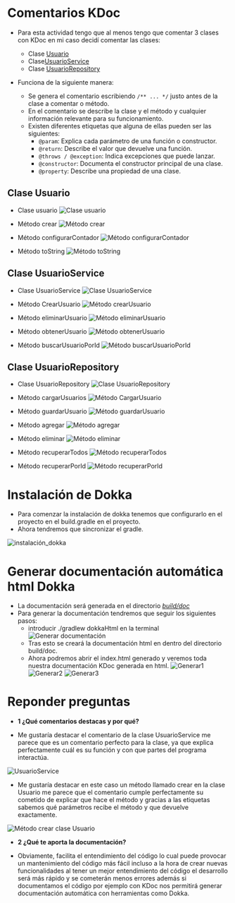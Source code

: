 # Comentarios KDoc

- Para esta actividad tengo que al menos tengo que comentar 3 clases con KDoc en mi caso decidí comentar las clases:
  - Clase [Usuario](src/main/kotlin/dominio/Usuario.kt)
  - Clase[UsuarioService](src/main/kotlin/aplicacion/ActividadService.kt)
  - Clase [UsuarioRepository](src/main/kotlin/datos/UsuarioRepository.kt)

- Funciona de la siguiente manera:
  - Se genera el comentario escribiendo `/** ... */` justo antes de la clase a comentar o método.
  - En el comentario se describe la clase y el método y cualquier información relevante para su funcionamiento.
  - Existen diferentes etiquetas que alguna de ellas pueden ser las siguientes:
    - `@param`: Explica cada parámetro de una función o constructor. 
    - `@return`: Describe el valor que devuelve una función. 
    - `@throws / @exception`: Indica excepciones que puede lanzar. 
    - `@constructor`: Documenta el constructor principal de una clase. 
    - `@property`: Describe una propiedad de una clase.

## Clase Usuario

- Clase usuario
![Clase usuario](assets/usuario_1.png)

- Método crear
![Método crear](assets/usuario_2.png)

- Método configurarContador
![Método configurarContador](assets/usuario_3.png)

- Método toString
![Método toString](assets/usuario_4.png)

## Clase UsuarioService

- Clase UsuarioService
![Clase UsuarioService](assets/usuarioService_1.png)

- Método CrearUsuario
![Método crearUsuario](assets/usuarioService_2.png)

- Método eliminarUsuario
![Método eliminarUsuario](assets/usuarioService_5.png)

- Método obtenerUsuario
![Método obtenerUsuario](assets/usuarioService_3.png)

- Método buscarUsuarioPorId
![Método buscarUsuarioPorId](assets/usuarioService_4.png)

## Clase UsuarioRepository

- Clase UsuarioRepository
![Clase UsuarioRepository](assets/usuarioRepository_1.png)

- Método cargarUsuarios
![Método CargarUsuario](assets/usuarioRepository_2.png)

- Método guardarUsuario
![Método guardarUsuario](assets/usuarioRepository_3.png)

- Método agregar
![Método agregar](assets/usuarioRepository_4.png)

- Método eliminar
![Método eliminar](assets/usuarioRepository_5.png)

- Método recuperarTodos
![Método recuperarTodos](assets/usuarioRepository_6.png)

- Método recuperarPorId
![Método recuperarPorId](assets/usuarioRepository_7.png)

# Instalación de Dokka

- Para comenzar la instalación de dokka tenemos que configurarlo en el proyecto en el build.gradle en el proyecto.
- Ahora tendremos que sincronizar el gradle.

![instalación_dokka](assets/instalacionDokka.png)

# Generar documentación automática html Dokka

- La documentación será generada en el directorio [*build/doc*](build/doc)
- Para generar la documentación tendremos que seguir los siguientes pasos:
  - introducir ./gradlew dokkaHtml en la terminal
    ![Generar documentación](assets/generarDocumentacion.png)
  - Tras esto se creará la documentación html en dentro del directorio build/doc.
  - Ahora podremos abrir el index.html generado y veremos toda nuestra documentación KDoc generada en html.
    ![Generar1](assets/generado1.png)
    ![Generar2](assets/generado2.png)
    ![Generar3](assets/generado3.png)

# Reponder preguntas

- **1 ¿Qué comentarios destacas y por qué?**

- Me gustaría destacar el comentario de la clase UsuarioService me parece que es un comentario perfecto para la clase, ya que explica perfectamente cuál es su función y con que partes del programa interactúa.

![UsuarioService](assets/usuarioService_1.png)

- Me gustaría destacar en este caso un método llamado crear en la clase Usuario me parece que el comentario cumple perfectamente su cometido de explicar que hace el método y gracias a las etiquetas sabemos qué parámetros recibe el método y que devuelve exactamente.

![Método crear clase Usuario](assets/usuario_2.png)

- **2 ¿Qué te aporta la documentación?**

- Obviamente, facilita el entendimiento del código lo cual puede provocar un mantenimiento del código más fácil incluso a la hora de crear nuevas funcionalidades al tener un mejor entendimiento del código el desarrollo será más rápido y se cometerán menos errores además si documentamos el código por ejemplo con KDoc nos permitirá generar documentación automática con herramientas como Dokka.